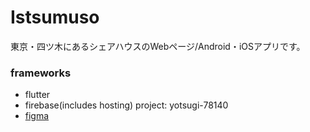 # Istsumuso
東京・四ツ木にあるシェアハウスのWebページ/Android・iOSアプリです。

### frameworks
- flutter
- firebase(includes hosting) project: yotsugi-78140
- [figma](https://www.figma.com/file/pwU8lTS0PJwlsahMLH5GWc/%E5%9B%9B%E3%83%84%E6%9C%A8?node-id=0%3A1)